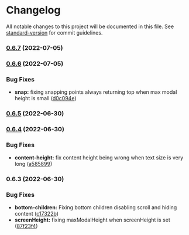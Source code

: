 # Changelog

All notable changes to this project will be documented in this file. See [standard-version](https://github.com/conventional-changelog/standard-version) for commit guidelines.

### [0.6.7](https://github.com/Nazort/animated-scroll-modal/compare/v0.6.6...v0.6.7) (2022-07-05)

### [0.6.6](https://github.com/Nazort/animated-scroll-modal/compare/v0.6.5...v0.6.6) (2022-07-05)


### Bug Fixes

* **snap:** fixing snapping points always returning top when max modal height is small ([d0c094e](https://github.com/Nazort/animated-scroll-modal/commit/d0c094ea00f7a8f1ae3d0795edd9d3d5d68beaf8))

### [0.6.5](https://github.com/Nazort/animated-scroll-modal/compare/v0.6.4...v0.6.5) (2022-06-30)

### [0.6.4](https://github.com/Nazort/animated-scroll-modal/compare/v0.6.3...v0.6.4) (2022-06-30)


### Bug Fixes

* **content-height:** fix content height being wrong when text size is very long ([a585899](https://github.com/Nazort/animated-scroll-modal/commit/a585899cde5353d0edcca10fe1a0df2cf5f010b5))

### 0.6.3 (2022-06-30)


### Bug Fixes

* **bottom-children:** Fixing bottom children disabling scroll and hiding content ([c17322b](https://github.com/Nazort/animated-scroll-modal/commit/c17322b1b39dffe596c870fd53054111dcbf0bbb))
* **screenHeight:** fixing maxModalHeight when screenHeight is set ([87f23f4](https://github.com/Nazort/animated-scroll-modal/commit/87f23f4d0c6682b76d24999a77f04f6b90e3c60c))
